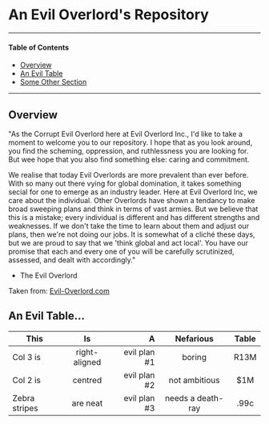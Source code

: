 # An Evil Overlord's Repository

---
#### Table of Contents
 - [Overview](Overview)
 - [An Evil Table](An-Evil-Table)
 - [Some Other Section](Here)
---

## Overview
"As the Corrupt Evil Overlord here at Evil Overlord Inc., I'd like to take a moment to welcome you to our repository. I hope that as you look around, you find the scheming, oppression, and ruthlessness you are looking for. But wee hope that you also find something else: caring and commitment.

We realise that today Evil Overlords are more prevalent than ever before. With so many out there vying for global domination, it takes something secial for one to emerge as an industry leader. Here at Evil Overlord Inc, we care about the individual. Other Overlords have shown a tendancy to make broad sweeping plans and think in terms of vast armies. But we believe that this is a mistake; every individual is different and has different strengths and weaknesses. If we don't take the time to learn about them and adjust our plans, then we're not doing our jobs. It is somewhat of a cliché these days, but we are proud to say that we 'think global and act local'. You have our promise that each and every one of you will be carefully scrutinized, assessed, and dealt with accordingly."
 - The Evil Overlord

 Taken from: [Evil-Overlord.com](eviloverlord.com/message.html)

## An Evil Table...

| This         | Is           | A           | Nefarious          | Table |
|--------------|:------------:|------------:|:------------------:|:-----:|
|Col 3 is      |right-aligned |evil plan #1 | boring             | R13M  |
|Col 2 is      |centred       |evil plan #2 | not ambitious      | $1M   |
|Zebra stripes |are neat      |evil plan #3 | needs a death-ray  | .99c  |

